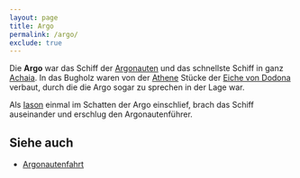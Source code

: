 ```yaml
---
layout: page
title: Argo
permalink: /argo/
exclude: true
---
```


Die **Argo** war das Schiff der [Argonauten](/argonauten/) und das schnellste Schiff in ganz [Achaia](/achaia/). In das Bugholz waren von der [Athene](/athene/) Stücke der [Eiche von Dodona](/eiche-von-dodona/) verbaut, durch die die Argo sogar zu sprechen in der Lage war.

Als [Iason](/iason/) einmal im Schatten der Argo einschlief, brach das Schiff auseinander und erschlug den Argonautenführer.

## Siehe auch

* [Argonautenfahrt](/argonautenfahrt/)
